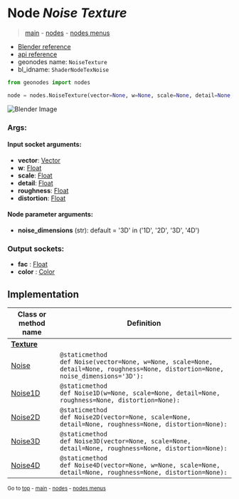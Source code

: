 # Node *Noise Texture*

> [main](../index.md) - [nodes](nodes.md) - [nodes menus](nodes_menus.md)

- [Blender reference](https://docs.blender.org/manual/en/latest/modeling/geometry_nodes/texture/noise.html)
- [api reference](https://docs.blender.org/api/current/bpy.types.ShaderNodeTexNoise.html)
- geonodes name: `NoiseTexture`
- bl_idname: `ShaderNodeTexNoise`

```python
from geonodes import nodes

node = nodes.NoiseTexture(vector=None, w=None, scale=None, detail=None, roughness=None, distortion=None, noise_dimensions='3D')
```

![Blender Image](https://docs.blender.org/manual/en/latest/_images/node-types_ShaderNodeTexNoise.webp)

### Args:

#### Input socket arguments:

- **vector**: [Vector](Vector.md)
- **w**: [Float](Float.md)
- **scale**: [Float](Float.md)
- **detail**: [Float](Float.md)
- **roughness**: [Float](Float.md)
- **distortion**: [Float](Float.md)

#### Node parameter arguments:

- **noise_dimensions** (str): default = '3D' in ('1D', '2D', '3D', '4D')

### Output sockets:

- **fac** : [Float](Float.md)
- **color** : [Color](Color.md)

## Implementation

| Class or method name | Definition |
|----------------------|------------|
| **[Texture](Texture.md)** |
| [Noise](Texture.md#Noise) | `@staticmethod`<br> `def Noise(vector=None, w=None, scale=None, detail=None, roughness=None, distortion=None, noise_dimensions='3D'):` |
| [Noise1D](Texture.md#Noise1D) | `@staticmethod`<br> `def Noise1D(w=None, scale=None, detail=None, roughness=None, distortion=None):` |
| [Noise2D](Texture.md#Noise2D) | `@staticmethod`<br> `def Noise2D(vector=None, scale=None, detail=None, roughness=None, distortion=None):` |
| [Noise3D](Texture.md#Noise3D) | `@staticmethod`<br> `def Noise3D(vector=None, scale=None, detail=None, roughness=None, distortion=None):` |
| [Noise4D](Texture.md#Noise4D) | `@staticmethod`<br> `def Noise4D(vector=None, w=None, scale=None, detail=None, roughness=None, distortion=None):` |

<sub>Go to [top](#node-Noise-Texture) - [main](../index.md) - [nodes](nodes.md) - [nodes menus](nodes_menus.md)</sub>

